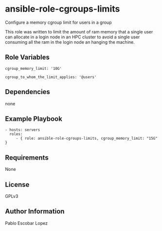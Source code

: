 ansible-role-cgroups-limits
=========

Configure a memory cgroup limit for users in a group

This role was written to limit the amount of ram memory that a single user can
allocate in a login node in an HPC cluster to avoid a single user consuming 
all the ram in the login node an hanging the machine.

Role Variables
--------------

```
cgroup_memory_limit: '10G'

cgroup_to_whom_the_limit_applies: '@users'
```

Dependencies
------------

none

Example Playbook
----------------

    - hosts: servers
      roles:
         - { role: ansible-role-cgroups-limits, cgroup_memory_limit: "15G" }

Requirements
------------

None

License
-------

GPLv3

Author Information
------------------

Pablo Escobar Lopez

